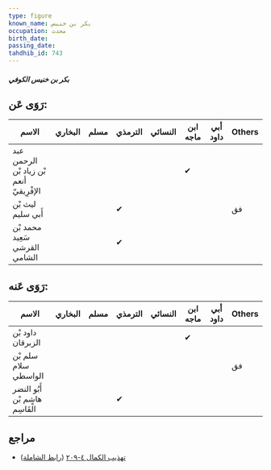 ```yaml
---
type: figure
known_name: بكر بن خنيس
occupation: محدث
birth_date:
passing_date:
tahdhib_id: 743
---
```

##### بكر بن خنيس الكوفي

## رَوَى عَن:
| الاسم                                    | البخاري | مسلم | الترمذي | النسائي | ابن ماجه | أبي داود | Others |
| ---------------------------------------- | ------- | ---- | ------- | ------- | -------- | -------- | ------ |
| عبد الرحمن بْن زياد بْن أنعم الإفْرِيقيّ |         |      |         |         | ✔        |          |        |
| ليث بْن أَبي سليم                        |         |      | ✔       |         |          |          | فق     |
| محمد بْن سَعِيد القرشي الشامي            |         |      | ✔       |         |          |          |        |
## رَوَى عَنه:
| الاسم                          | البخاري | مسلم | الترمذي | النسائي | ابن ماجه | أبي داود | Others |
| ------------------------------ | ------- | ---- | ------- | ------- | -------- | -------- | ------ |
| داود بْن الزبرقان              |         |      |         |         | ✔        |          |        |
| سلم بْن سلام الواسطي           |         |      |         |         |          |          | فق     |
| أَبُو النضر هاشم بْن الْقَاسِم |         |      | ✔       |         |          |          |        |
## مراجع
- [تهذيب الكمال ٤-٢٠٩](obsidian://open?vault=Tahdhib-al-Kamal&file=Figures/٧٤٣-بكر%20بن%20خنيس%20الكوفي) ([رابط الشاملة](https://shamela.ws/book/3722/1723))
